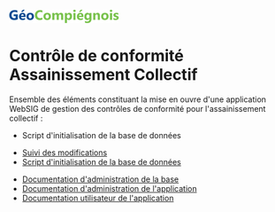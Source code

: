![picto](https://github.com/sigagglocompiegne/orga_gest_igeo/blob/master/doc/img/geocompiegnois_2020_reduit_v2.png)

# Contrôle de conformité Assainissement Collectif

Ensemble des éléments constituant la mise en ouvre d'une application WebSIG de gestion des contrôles de conformité pour l'assainissement collectif :

- Script d'initialisation de la base de données
 * [Suivi des modifications](bdd/cc_asscol_00_trace.sql)
 * [Script d'initialisation de la base de données](sql/init_bd_cc_asscol.sql)
- [Documentation d'administration de la base](doc/doc_admin_bd_cc_asscol.md)
- [Documentation d'administration de l'application](doc/doc_admin_app_cc_asscol.md)
- [Documentation utilisateur de l'application](doc/doc_user_app_cc_asscol.md)
